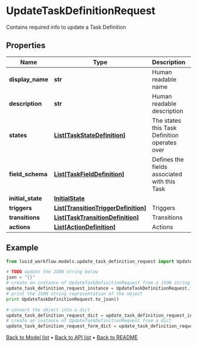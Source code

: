 # UpdateTaskDefinitionRequest

Contains required info to update a Task Definition

## Properties
Name | Type | Description | Notes
------------ | ------------- | ------------- | -------------
**display_name** | **str** | Human readable name | 
**description** | **str** | Human readable description | [optional] 
**states** | [**List[TaskStateDefinition]**](TaskStateDefinition.md) | The states this Task Definition operates over | 
**field_schema** | [**List[TaskFieldDefinition]**](TaskFieldDefinition.md) | Defines the fields associated with this Task | [optional] 
**initial_state** | [**InitialState**](InitialState.md) |  | 
**triggers** | [**List[TransitionTriggerDefinition]**](TransitionTriggerDefinition.md) | Triggers | [optional] 
**transitions** | [**List[TaskTransitionDefinition]**](TaskTransitionDefinition.md) | Transitions | [optional] 
**actions** | [**List[ActionDefinition]**](ActionDefinition.md) | Actions | [optional] 

## Example

```python
from lusid_workflow.models.update_task_definition_request import UpdateTaskDefinitionRequest

# TODO update the JSON string below
json = "{}"
# create an instance of UpdateTaskDefinitionRequest from a JSON string
update_task_definition_request_instance = UpdateTaskDefinitionRequest.from_json(json)
# print the JSON string representation of the object
print UpdateTaskDefinitionRequest.to_json()

# convert the object into a dict
update_task_definition_request_dict = update_task_definition_request_instance.to_dict()
# create an instance of UpdateTaskDefinitionRequest from a dict
update_task_definition_request_form_dict = update_task_definition_request.from_dict(update_task_definition_request_dict)
```
[Back to Model list](../README.md#documentation-for-models) &#8226; [Back to API list](../README.md#documentation-for-api-endpoints) &#8226; [Back to README](../README.md)


